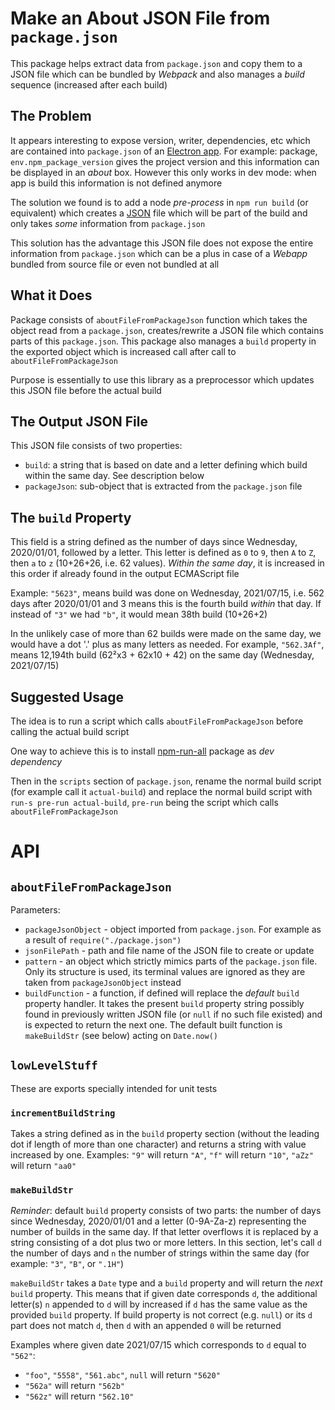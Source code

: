# Make an About JSON File from `package.json`

This package helps extract data from `package.json` and copy them to a JSON file which can be bundled by _Webpack_ and also manages a _build_ sequence (increased after each build)

## The Problem

It appears interesting to expose version, writer, dependencies, etc which are contained into `package.json` of an [Electron app](https://www.electronjs.org). For example: package, `env.npm_package_version` gives the project version and this information can be displayed in an _about_ box. However this only works in dev mode: when app is build this information is not defined anymore

The solution we found is to add a node _pre-process_ in `npm run build` (or equivalent) which creates a [JSON](https://www.json.org) file which will be part of the build and only takes _some_ information from `package.json`

This solution has the advantage this JSON file does not expose the entire information from `package.json` which can be a plus in case of a _Webapp_ bundled from source file or even not bundled at all

## What it Does

Package consists of `aboutFileFromPackageJson` function which takes the object read from a `package.json`, creates/rewrite a JSON file which contains parts of this `package.json`. This package also manages a `build` property in the exported object which is increased call after call to `aboutFileFromPackageJson`

Purpose is essentially to use this library as a preprocessor which updates this JSON file before the actual build

## The Output JSON File

This JSON file consists of two properties:

- `build`: a string that is based on date and a letter defining which build within the same day. See description below
- `packageJson`: sub-object that is extracted from the `package.json` file

## The `build` Property

This field is a string defined as the number of days since Wednesday, 2020/01/01, followed by a letter. This letter is defined as `0` to `9`, then `A` to `Z`, then `a` to `z` (10+26+26, i.e. 62 values). _Within the same day_, it is increased in this order if already found in the output ECMAScript file

Example: `"5623"`, means build was done on Wednesday, 2021/07/15, i.e. 562 days after 2020/01/01 and 3 means this is the fourth build _within_ that day. If instead of `"3"` we had `"b"`, it would mean 38th build (10+26+2)

In the unlikely case of more than 62 builds were made on the same day, we would have a dot '.' plus as many letters as needed. For example, `"562.3Af"`, means 12,194th build (62²x3 + 62x10 + 42) on the same day (Wednesday, 2021/07/15)

## Suggested Usage

The idea is to run a script which calls `aboutFileFromPackageJson` before calling the actual build script

One way to achieve this is to install [npm-run-all](https://www.npmjs.com/package/npm-run-all) package as _dev dependency_

Then in the `scripts` section of `package.json`, rename the normal build script (for example call it `actual-build`) and replace the normal build script with `run-s pre-run actual-build`, `pre-run` being the script which calls `aboutFileFromPackageJson`

# API

## `aboutFileFromPackageJson`

Parameters:

- `packageJsonObject` - object imported from `package.json`. For example as a result of `require("./package.json")`
- `jsonFilePath` - path and file name of the JSON file to create or update
- `pattern` - an object which strictly mimics parts of the `package.json` file. Only its structure is used, its terminal values are ignored as they are taken from `packageJsonObject` instead
- `buildFunction` - a function, if defined will replace the _default_ `build` property handler. It takes the present `build` property string possibly found in previously written JSON file (or `null` if no such file existed) and is expected to return the next one. The default built function is `makeBuildStr` (see below) acting on `Date.now()`

## `lowLevelStuff`

These are exports specially intended for unit tests

### `incrementBuildString`

Takes a string defined as in the `build` property section (without the leading dot if length of more than one character) and returns a string with value increased by one. Examples: `"9"` will return `"A"`, `"f"` will return `"10"`, `"aZz"` will return `"aa0"`

### `makeBuildStr`

_Reminder_: default `build` property consists of two parts: the number of days since Wednesday, 2020/01/01 and a letter (0-9A-Za-z) representing the number of builds in the same day. If that letter overflows it is replaced by a string consisting of a dot plus two or more letters. In this section, let's call `d` the number of days and `n` the number of strings within the same day (for example: `"3"`, `"B"`, or `".1H"`)

`makeBuildStr` takes a `Date` type and a `build` property and will return the _next_ `build` property. This means that if given date corresponds `d`, the additional letter(s) `n` appended to `d` will by increased if `d` has the same value as the provided `build` property. If build property is not correct (e.g. `null`) or its `d` part does not match `d`, then `d` with an appended `0` will be returned

Examples where given date 2021/07/15 which corresponds to `d` equal to `"562"`:

- `"foo"`, `"5558"`, `"561.abc"`, `null` will return `"5620"`
- `"562a"` will return `"562b"`
- `"562z"` will return `"562.10"`
